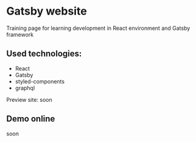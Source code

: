 # Gatsby website

Training page for learning development in React environment and Gatsby framework


## Used technologies:
- React
- Gatsby
- styled-components
- graphql

Preview site:
soon

## Demo online

soon
